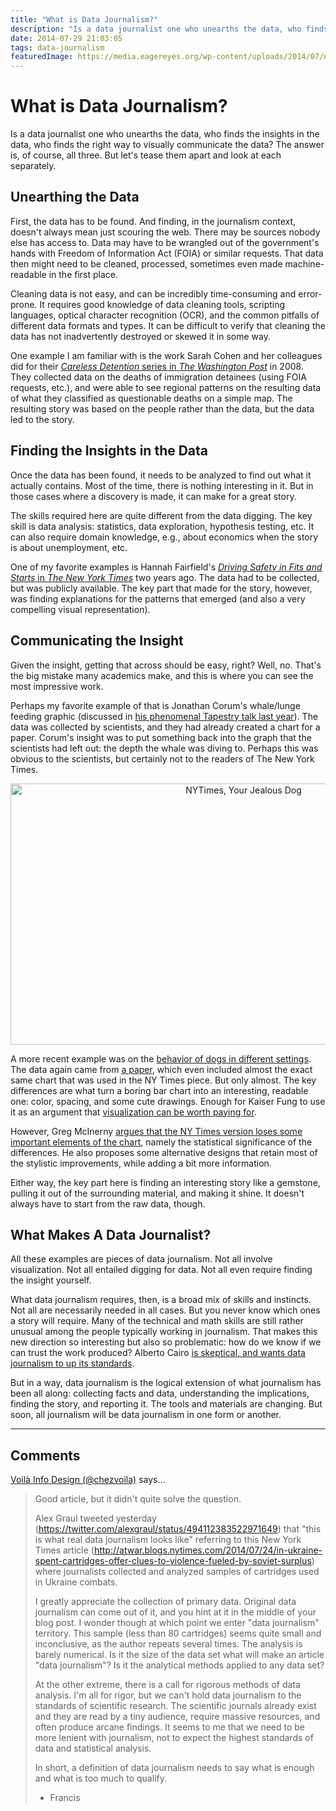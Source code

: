 ```yaml
---
title: "What is Data Journalism?"
description: "Is a data journalist one who unearths the data, who finds the insights in the data, who finds the right way to visually communicate the data? The answer is, of course, all three. But let's tease them apart and look at each separately."
date: 2014-07-29 21:03:05
tags: data-journalism
featuredImage: https://media.eagereyes.org/wp-content/uploads/2014/07/nytimes-jealous-dog.png
---
```


# What is Data Journalism?

Is a data journalist one who unearths the data, who finds the insights in the data, who finds the right way to visually communicate the data? The answer is, of course, all three. But let's tease them apart and look at each separately.

## Unearthing the Data

First, the data has to be found. And finding, in the journalism context, doesn't always mean just scouring the web. There may be sources nobody else has access to. Data may have to be wrangled out of the government's hands with Freedom of Information Act (FOIA) or similar requests. That data then might need to be cleaned, processed, sometimes even made machine-readable in the first place.

Cleaning data is not easy, and can be incredibly time-consuming and error-prone. It requires good knowledge of data cleaning tools, scripting languages, optical character recognition (OCR), and the common pitfalls of different data formats and types. It can be difficult to verify that cleaning the data has not inadvertently destroyed or skewed it in some way.

One example I am familiar with is the work Sarah Cohen and her colleagues did for their <a href="http://www.washingtonpost.com/wp-srv/nation/specials/immigration/index.html"><em>Careless Detention</em> series in <em>The Washington Post</em></a> in 2008. They collected data on the deaths of immigration detainees (using FOIA requests, etc.), and were able to see regional patterns on the resulting data of what they classified as questionable deaths on a simple map. The resulting story was based on the people rather than the data, but the data led to the story.

## Finding the Insights in the Data

Once the data has been found, it needs to be analyzed to find out what it actually contains. Most of the time, there is nothing interesting in it. But in those cases where a discovery is made, it can make for a great story.

The skills required here are quite different from the data digging. The key skill is data analysis: statistics, data exploration, hypothesis testing, etc. It can also require domain knowledge, e.g., about economics when the story is about unemployment, etc.

One of my favorite examples is Hannah Fairfield's <a href="http://www.nytimes.com/interactive/2012/09/17/science/driving-safety-in-fits-and-starts.html"><em>Driving Safety in Fits and Starts</em> in <em>The New York Times</em></a> two years ago. The data had to be collected, but was publicly available. The key part that made for the story, however, was finding explanations for the patterns that emerged (and also a very compelling visual representation).

## Communicating the Insight

Given the insight, getting that across should be easy, right? Well, no. That's the big mistake many academics make, and this is where you can see the most impressive work.

Perhaps my favorite example of that is Jonathan Corum's whale/lunge feeding graphic (discussed in <a href="http://style.org/tapestry/">his phenomenal Tapestry talk last year</a>). The data was collected by scientists, and they had already created a chart for a paper. Corum's insight was to put something back into the graph that the scientists had left out: the depth the whale was diving to. Perhaps this was obvious to the scientists, but certainly not to the readers of The New York Times.

<p align="center"><img class="aligncenter size-medium wp-image-8288" src="https://media.eagereyes.org/wp-content/uploads/2014/07/nytimes-jealous-dog.png" alt="NYTimes, Your Jealous Dog" width="730" height="418" /></p>

A more recent example was on the <a href="http://www.nytimes.com/2014/07/24/science/entering-gray-area-study-says-dogs-can-be-green-with-envy.html">behavior of dogs in different settings</a>. The data again came from <a href="http://www.plosone.org/article/info%3Adoi%2F10.1371%2Fjournal.pone.0094597">a paper</a>, which even included almost the exact same chart that was used in the NY Times piece. But only almost. The key differences are what turn a boring bar chart into an interesting, readable one: color, spacing, and some cute drawings. Enough for Kaiser Fung to use it as an argument that <a href="http://junkcharts.typepad.com/junk_charts/2014/07/the-top-dog-among-jealous-dogs.html">visualization can be worth paying for</a>.

However, Greg McInerny <a href="http://wunderbilder.wordpress.com/2014/07/28/visualising-the-significance-of-jealous-dogs/">argues that the NY Times version loses some important elements of the chart</a>, namely the statistical significance of the differences. He also proposes some alternative designs that retain most of the stylistic improvements, while adding a bit more information.

Either way, the key part here is finding an interesting story like a gemstone, pulling it out of the surrounding material, and making it shine. It doesn't always have to start from the raw data, though.

## What Makes A Data Journalist?

All these examples are pieces of data journalism. Not all involve visualization. Not all entailed digging for data. Not all even require finding the insight yourself.

What data journalism requires, then, is a broad mix of skills and instincts. Not all are necessarily needed in all cases. But you never know which ones a story will require. Many of the technical and math skills are still rather unusual among the people typically working in journalism. That makes this new direction so interesting but also so problematic: how do we know if we can trust the work produced? Alberto Cairo <a href="http://www.niemanlab.org/2014/07/alberto-cairo-data-journalism-needs-to-up-its-own-standards/">is skeptical, and wants data journalism to up its standards</a>.

But in a way, data journalism is the logical extension of what journalism has been all along: collecting facts and data, understanding the implications, finding the story, and reporting it. The tools and materials are changing. But soon, all journalism will be data journalism in one form or another.


<PostedBy />


<aside class="comments">

---
## Comments

<a href="http://twitter.com/chezvoila" rel="nofollow noopener" target="_blank">Voilà Info Design (@chezvoila)</a> says…
>	Good article, but it didn't quite solve the question.
>	
>	Alex Graul tweeted yesterday (https://twitter.com/alexgraul/status/494112383522971649) that "this is what real data journalism looks like" referring to this New York Times article (http://atwar.blogs.nytimes.com/2014/07/24/in-ukraine-spent-cartridges-offer-clues-to-violence-fueled-by-soviet-surplus) where journalists collected and analyzed samples of cartridges used in Ukraine combats.
>	
>	I greatly appreciate the collection of primary data. Original data journalism can come out of it, and you hint at it in the middle of your blog post. I wonder though at which point we enter "data journalism" territory. This sample (less than 80 cartridges) seems quite small and inconclusive, as the author repeats several times. The analysis is barely numerical. Is it the size of the data set what will make an article "data journalism"? Is it the analytical methods applied to any data set?
>	
>	At the other extreme, there is a call for rigorous methods of data analysis. I'm all for rigor, but we can't hold data journalism to the standards of scientific research. The scientific journals already exist and they are read by a tiny audience, require massive resources, and often produce arcane findings. It seems to me that we need to be more lenient with journalism, not to expect the highest standards of data and statistical analysis.
>	
>	In short, a definition of data journalism needs to say what is enough and what is too much to qualify.
>	
>	- Francis

</aside>

